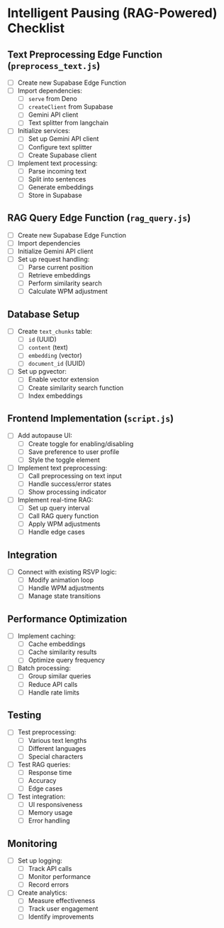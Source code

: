 # Intelligent Pausing (RAG-Powered) Checklist

## Text Preprocessing Edge Function (`preprocess_text.js`)
- [ ] Create new Supabase Edge Function
- [ ] Import dependencies:
  - [ ] `serve` from Deno
  - [ ] `createClient` from Supabase
  - [ ] Gemini API client
  - [ ] Text splitter from langchain

- [ ] Initialize services:
  - [ ] Set up Gemini API client
  - [ ] Configure text splitter
  - [ ] Create Supabase client

- [ ] Implement text processing:
  - [ ] Parse incoming text
  - [ ] Split into sentences
  - [ ] Generate embeddings
  - [ ] Store in Supabase

## RAG Query Edge Function (`rag_query.js`)
- [ ] Create new Supabase Edge Function
- [ ] Import dependencies
- [ ] Initialize Gemini API client
- [ ] Set up request handling:
  - [ ] Parse current position
  - [ ] Retrieve embeddings
  - [ ] Perform similarity search
  - [ ] Calculate WPM adjustment

## Database Setup
- [ ] Create `text_chunks` table:
  - [ ] `id` (UUID)
  - [ ] `content` (text)
  - [ ] `embedding` (vector)
  - [ ] `document_id` (UUID)

- [ ] Set up pgvector:
  - [ ] Enable vector extension
  - [ ] Create similarity search function
  - [ ] Index embeddings

## Frontend Implementation (`script.js`)
- [ ] Add autopause UI:
  - [ ] Create toggle for enabling/disabling
  - [ ] Save preference to user profile
  - [ ] Style the toggle element

- [ ] Implement text preprocessing:
  - [ ] Call preprocessing on text input
  - [ ] Handle success/error states
  - [ ] Show processing indicator

- [ ] Implement real-time RAG:
  - [ ] Set up query interval
  - [ ] Call RAG query function
  - [ ] Apply WPM adjustments
  - [ ] Handle edge cases

## Integration
- [ ] Connect with existing RSVP logic:
  - [ ] Modify animation loop
  - [ ] Handle WPM adjustments
  - [ ] Manage state transitions

## Performance Optimization
- [ ] Implement caching:
  - [ ] Cache embeddings
  - [ ] Cache similarity results
  - [ ] Optimize query frequency

- [ ] Batch processing:
  - [ ] Group similar queries
  - [ ] Reduce API calls
  - [ ] Handle rate limits

## Testing
- [ ] Test preprocessing:
  - [ ] Various text lengths
  - [ ] Different languages
  - [ ] Special characters

- [ ] Test RAG queries:
  - [ ] Response time
  - [ ] Accuracy
  - [ ] Edge cases

- [ ] Test integration:
  - [ ] UI responsiveness
  - [ ] Memory usage
  - [ ] Error handling

## Monitoring
- [ ] Set up logging:
  - [ ] Track API calls
  - [ ] Monitor performance
  - [ ] Record errors

- [ ] Create analytics:
  - [ ] Measure effectiveness
  - [ ] Track user engagement
  - [ ] Identify improvements 